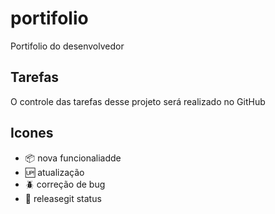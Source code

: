 # portifolio

Portifolio do desenvolvedor

## Tarefas

O controle das tarefas desse projeto será realizado no GitHub

## Icones 

- :package: nova funcionaliadde
- :up: atualização
- :beetle: correção de bug
- :checkered_flag: releasegit status